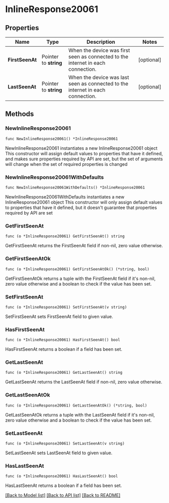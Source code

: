 # InlineResponse20061

## Properties

Name | Type | Description | Notes
------------ | ------------- | ------------- | -------------
**FirstSeenAt** | Pointer to **string** | When the device was first seen as connected to the internet in each connection. | [optional] 
**LastSeenAt** | Pointer to **string** | When the device was last seen as connected to the internet in each connection. | [optional] 

## Methods

### NewInlineResponse20061

`func NewInlineResponse20061() *InlineResponse20061`

NewInlineResponse20061 instantiates a new InlineResponse20061 object
This constructor will assign default values to properties that have it defined,
and makes sure properties required by API are set, but the set of arguments
will change when the set of required properties is changed

### NewInlineResponse20061WithDefaults

`func NewInlineResponse20061WithDefaults() *InlineResponse20061`

NewInlineResponse20061WithDefaults instantiates a new InlineResponse20061 object
This constructor will only assign default values to properties that have it defined,
but it doesn't guarantee that properties required by API are set

### GetFirstSeenAt

`func (o *InlineResponse20061) GetFirstSeenAt() string`

GetFirstSeenAt returns the FirstSeenAt field if non-nil, zero value otherwise.

### GetFirstSeenAtOk

`func (o *InlineResponse20061) GetFirstSeenAtOk() (*string, bool)`

GetFirstSeenAtOk returns a tuple with the FirstSeenAt field if it's non-nil, zero value otherwise
and a boolean to check if the value has been set.

### SetFirstSeenAt

`func (o *InlineResponse20061) SetFirstSeenAt(v string)`

SetFirstSeenAt sets FirstSeenAt field to given value.

### HasFirstSeenAt

`func (o *InlineResponse20061) HasFirstSeenAt() bool`

HasFirstSeenAt returns a boolean if a field has been set.

### GetLastSeenAt

`func (o *InlineResponse20061) GetLastSeenAt() string`

GetLastSeenAt returns the LastSeenAt field if non-nil, zero value otherwise.

### GetLastSeenAtOk

`func (o *InlineResponse20061) GetLastSeenAtOk() (*string, bool)`

GetLastSeenAtOk returns a tuple with the LastSeenAt field if it's non-nil, zero value otherwise
and a boolean to check if the value has been set.

### SetLastSeenAt

`func (o *InlineResponse20061) SetLastSeenAt(v string)`

SetLastSeenAt sets LastSeenAt field to given value.

### HasLastSeenAt

`func (o *InlineResponse20061) HasLastSeenAt() bool`

HasLastSeenAt returns a boolean if a field has been set.


[[Back to Model list]](../README.md#documentation-for-models) [[Back to API list]](../README.md#documentation-for-api-endpoints) [[Back to README]](../README.md)


